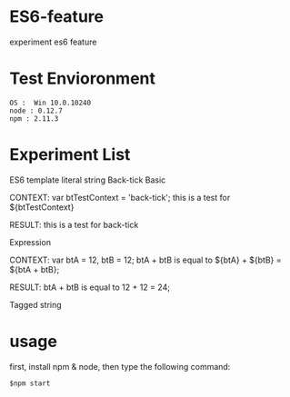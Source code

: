 # ES6-feature
experiment es6 feature

# Test Envioronment
```
OS :  Win 10.0.10240
node : 0.12.7
npm : 2.11.3
```

# Experiment List
ES6 template literal string
Back-tick Basic

CONTEXT: 
var btTestContext = 'back-tick';
this is a test for ${btTestContext}

RESULT:
this is a test for back-tick

Expression

CONTEXT:
var btA = 12, btB = 12;
btA + btB is equal to ${btA} + ${btB} = ${btA + btB};

RESULT:
btA + btB is equal to 12 + 12 = 24;

Tagged string


# usage
first, install npm & node, then type the following command:
```
$npm start
```